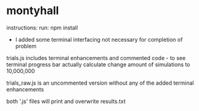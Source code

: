 # montyhall

instructions: 
  run: npm install
   - I added some terminal interfacing not necessary for completion of problem
 
  trials.js includes terminal enhancements and commented code
    - to see terminal progress bar actually calculate change amount of simulations to 10,000,000

  trials_raw.js is an uncommented version without any of the added terminal enhancements

  both '.js' files will print and overwrite results.txt
